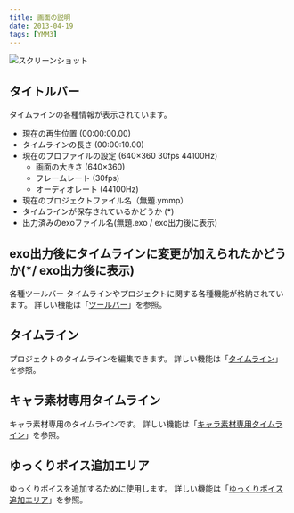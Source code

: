 ```yaml
---
title: 画面の説明
date: 2013-04-19
tags: [YMM3]
---
```

![スクリーンショット](h2013419141337989-1.jpg)
## タイトルバー
タイムラインの各種情報が表示されています。

- 現在の再生位置 (00:00:00.00)
- タイムラインの長さ (00:00:10.00)
- 現在のプロファイルの設定 (640×360 30fps 44100Hz)
    - 画面の大きさ (640×360)
    - フレームレート (30fps)
    - オーディオレート (44100Hz)
- 現在のプロジェクトファイル名（無題.ymmp）
- タイムラインが保存されているかどうか (*)
- 出力済みのexoファイル名(無題.exo / exo出力後に表示)

## exo出力後にタイムラインに変更が加えられたかどうか(*/ exo出力後に表示)
各種ツールバー
タイムラインやプロジェクトに関する各種機能が格納されています。
詳しい機能は「[ツールバー](./h2013419141345752.md)」を参照。

## タイムライン
プロジェクトのタイムラインを編集できます。
詳しい機能は「[タイムライン](./h2013419141356897.md)」を参照。

## キャラ素材専用タイムライン
キャラ素材専用のタイムラインです。
詳しい機能は「[キャラ素材専用タイムライン](./h2013419141422394.md)」を参照。

## ゆっくりボイス追加エリア
ゆっくりボイスを追加するために使用します。
詳しい機能は「[ゆっくりボイス追加エリア](./h2013419141433260.md)」を参照。